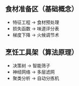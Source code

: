 ## 食材准备区（基础概念）
- 特征工程 → 食材预处理
- 损失函数 → 味道评分表
- 梯度下降 → 火候调节术

## 烹饪工具架（算法原理）
- 决策树 → 智能筛子
- 神经网络 → 多层滤网
- 聚类分析 → 自动分拣机 